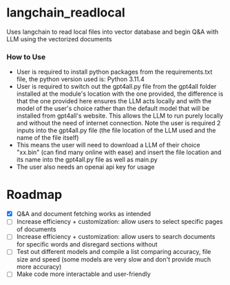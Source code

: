 # langchain_readlocal
Uses langchain to read local files into vector database and begin Q&A with LLM using the vectorized documents 

### How to Use
- User is required to install python packages from the requirements.txt file, the python version used is: Python 3.11.4
- User is required to switch out the gpt4all.py file from the gpt4all folder installed at the module's location with the one provided, the difference is that the one provided here ensures the LLM acts locally and with the model of the user's choice rather than the default model that will be installed from gpt4all's website. This allows the LLM to run purely locally and without the need of internet connection. Note the user is required 2 inputs into the gpt4all.py file (the file location of the LLM used and the name of the file itself)
- This means the user will need to download a LLM of their choice "xx.bin" (can find many online with ease) and insert the file location and its name into the gpt4all.py file as well as main.py
- The user also needs an openai api key for usage

# Roadmap
- [x] Q&A and document fetching works as intended
- [ ] Increase efficiency + customization: allow users to select specific pages of documents
- [ ] Increase efficiency + customization: allow users to search documents for specific words and disregard sections without
- [ ] Test out different models and compile a list comparing accuracy, file size and speed (some models are very slow and don't provide much more accuracy)
- [ ] Make code more interactable and user-friendly
